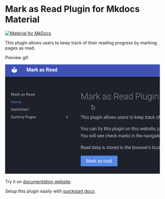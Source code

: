 # Mark as Read Plugin for Mkdocs Material

[![Material for
MkDocs](https://img.shields.io/badge/Material_for_MkDocs-526CFE?style=for-the-badge&logo=MaterialForMkDocs&logoColor=white)](https://squidfunk.github.io/mkdocs-material/)

This plugin allows users to keep track of their reading progress by marking pages as read.

Preview gif:

![Preview gif](https://raw.githubusercontent.com/berk-karaal/mkdocs-material-mark-as-read/main/docs/mark-as-read-demo.gif)

Try it on [documentation website](https://berk-karaal.github.io/mkdocs-material-mark-as-read/).

Setup this plugin easily with [quickstart
docs](https://berk-karaal.github.io/mkdocs-material-mark-as-read/quickstart/).